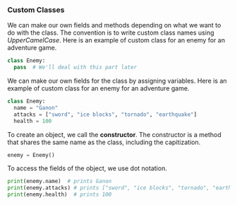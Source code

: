 ### Custom Classes

We can make our own fields and methods depending on what we want to do with the class. The convention is to write custom class names using *UpperCamelCase*. Here is an example of custom class for an enemy for an adventure game. 

```python
class Enemy:
  pass  # We'll deal with this part later
```

We can make our own fields for the class by assigning variables. Here is an example of custom class for an enemy for an adventure game. 

```python
class Enemy:
  name = "Ganon"
  attacks = ["sword", "ice blocks", "tornado", "earthquake"]
  health = 100
```

To create an object, we call the **constructor**. The constructor is a method that shares the same name as the class, including the capitization.

```python
enemy = Enemy()
```

To access the fields of the object, we use dot notation.

```python
print(enemy.name)  # prints Ganon
print(enemy.attacks) # prints ["sword", "ice blocks", "tornado", "earthquake"]
print(enemy.health)  # prints 100
```
